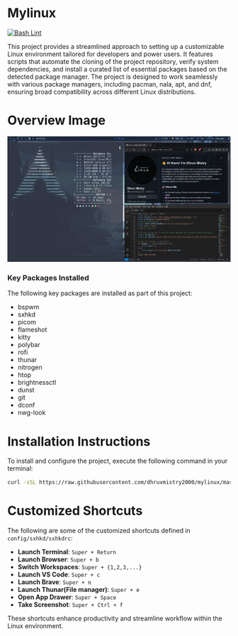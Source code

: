# Mylinux
[![Bash Lint](https://github.com/dhruvmistry2000/mylinux/actions/workflows/main.yml/badge.svg)](https://github.com/dhruvmistry2000/mylinux/actions/workflows/main.yml)

This project provides a streamlined approach to setting up a customizable Linux environment tailored for developers and power users. It features scripts that automate the cloning of the project repository, verify system dependencies, and install a curated list of essential packages based on the detected package manager. The project is designed to work seamlessly with various package managers, including pacman, nala, apt, and dnf, ensuring broad compatibility across different Linux distributions.

# Overview Image
![Project Overview](image.png)

### Key Packages Installed
The following key packages are installed as part of this project:
- bspwm
- sxhkd
- picom
- flameshot
- kitty
- polybar
- rofi
- thunar
- nitrogen
- htop
- brightnessctl
- dunst
- git
- dconf
- nwg-look

# Installation Instructions
To install and configure the project, execute the following command in your terminal:
```bash
curl -sSL https://raw.githubusercontent.com/dhruvmistry2000/mylinux/master/setup.sh | bash
```

# Customized Shortcuts
The following are some of the customized shortcuts defined in `config/sxhkd/sxhkdrc`:

- **Launch Terminal**: `Super + Return` 
- **Launch Browser**: `Super + b`
- **Switch Workspaces**: `Super + {1,2,3,...}`
- **Launch VS Code**: `Super + c`
- **Launch Brave**: `Super + n`
- **Launch Thunar(File manager)**: `Super + e`
- **Open App Drawer**: `Super + Space`
- **Take Screenshot**: `Super + Ctrl + f` 

These shortcuts enhance productivity and streamline workflow within the Linux environment.


